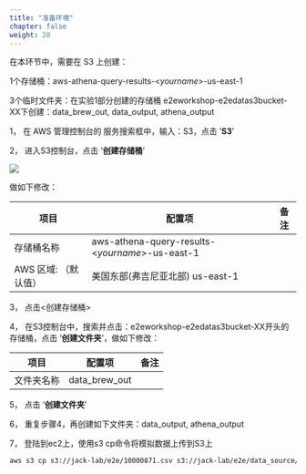 ```yaml
---
title: "准备环境"
chapter: false
weight: 20
---
```


在本环节中，需要在 S3 上创建：

1个存储桶：aws-athena-query-results-<*yourname*>-us-east-1

3个临时文件夹：在实验1部分创建的存储桶 e2eworkshop-e2edatas3bucket-XX下创建：data_brew_out, data_output, athena_output



1， 在 AWS 管理控制台的 服务搜索框中，输入：S3，点击 ’**S3**’

2， 进入S3控制台，点击 ’**创建存储桶**’

![](/images/LakeHouse/3_0_1_CreateS3Bucket.png)

做如下修改：

| 项目         | 配置项                        | 备注 |
| -------------------- | -------------------------------- | -------------------- |
| 存储桶名称           | aws-athena-query-results-<*yourname*>-us-east-1 |  |
| AWS 区域: （默认值） | 美国东部(弗吉尼亚北部) us-east-1 |  |

3， 点击<创建存储桶>

4， 在S3控制台中，搜索并点击：e2eworkshop-e2edatas3bucket-XX开头的存储桶，点击 ’**创建文件夹**’，做如下修改：

| 项目       | 配置项        | 备注 |
| ---------- | ------------- | ---- |
| 文件夹名称 | data_brew_out |      |

5， 点击 ’**创建文件夹**’

6， 重复步骤4，再创建如下文件夹：data_output, athena_output

7， 登陆到ec2上，使用s3 cp命令将模拟数据上传到S3上

~~~ bash
aws s3 cp s3://jack-lab/e2e/10000871.csv s3://jack-lab/e2e/data_source/10000871.csv
~~~

